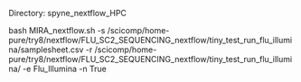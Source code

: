 Directory: spyne_nextflow_HPC

bash MIRA_nextflow.sh -s /scicomp/home-pure/try8/nextflow/FLU_SC2_SEQUENCING_nextflow/tiny_test_run_flu_illumina/samplesheet.csv -r /scicomp/home-pure/try8/nextflow/FLU_SC2_SEQUENCING_nextflow/tiny_test_run_flu_illumina/ -e Flu_Illumina -n True
